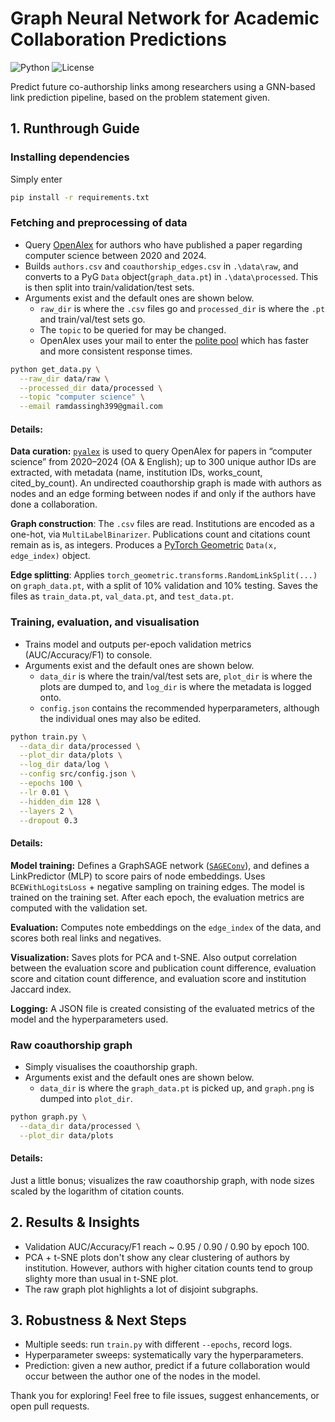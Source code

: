 # Graph Neural Network for Academic Collaboration Predictions

![Python](https://img.shields.io/badge/Python-3.10-blue)
![License](https://img.shields.io/badge/license-MIT-green)

Predict future co-authorship links among researchers using a GNN-based link prediction pipeline, based on the problem statement given.

## 1. Runthrough Guide
### **Installing dependencies**
Simply enter
```sh
pip install -r requirements.txt
```

### **Fetching and preprocessing of data**
- Query [OpenAlex](https://docs.openalex.org/) for authors who have published a paper regarding computer science between 2020 and 2024.
- Builds `authors.csv` and `coauthorship_edges.csv` in `.\data\raw`, and converts to a PyG `Data` object(`graph_data.pt`) in `.\data\processed`. This is then split into train/validation/test sets.
- Arguments exist and the default ones are shown below.
    - `raw_dir` is where the `.csv` files go and `processed_dir` is where the `.pt` and train/val/test sets go.
    - The `topic` to be queried for may be changed.
    - OpenAlex uses your mail to enter the [polite pool](https://docs.openalex.org/how-to-use-the-api/rate-limits-and-authentication#the-polite-pool) which has faster and more consistent response times.
```sh
python get_data.py \
  --raw_dir data/raw \
  --processed_dir data/processed \
  --topic "computer science" \
  --email ramdassingh399@gmail.com
```
#### Details:
**Data curation:** [`pyalex`](https://github.com/J535D165/pyalex) is used to query OpenAlex for papers in “computer science” from 2020–2024 (OA & English); up to 300 unique author IDs are extracted, with metadata (name, institution IDs, works_count, cited_by_count). An undirected coauthorship graph is made with authors as nodes and an edge forming between nodes if and only if the authors have done a collaboration.

**Graph construction**: The `.csv` files are read. Institutions are encoded as a one-hot, via `MultiLabelBinarizer`. Publications count and citations count remain as is, as integers. Produces a [PyTorch Geometric](https://pytorch-geometric.readthedocs.io/en/latest/) `Data(x, edge_index)` object.

**Edge splitting**: Applies `torch_geometric.transforms.RandomLinkSplit(...)` on `graph_data.pt`, with a split of 10% validation and 10% testing. Saves the files as `train_data.pt`, `val_data.pt`, and `test_data.pt`.


### Training, evaluation, and visualisation
- Trains model and outputs per-epoch validation metrics (AUC/Accuracy/F1) to console.
- Arguments exist and the default ones are shown below.
    - `data_dir` is where the train/val/test sets are, `plot_dir` is where the plots are dumped to, and `log_dir` is where the metadata is logged onto.
    - `config.json` contains the recommended hyperparameters, although the individual ones may also be edited.

```sh
python train.py \
  --data_dir data/processed \
  --plot_dir data/plots \
  --log_dir data/log \
  --config src/config.json \
  --epochs 100 \
  --lr 0.01 \
  --hidden_dim 128 \
  --layers 2 \
  --dropout 0.3
```

#### Details:

**Model training:** Defines a GraphSAGE network ([`SAGEConv`](https://pytorch-geometric.readthedocs.io/en/2.6.0/generated/torch_geometric.nn.conv.SAGEConv.html)), and defines a LinkPredictor (MLP) to score pairs of node embeddings. Uses `BCEWithLogitsLoss` + negative sampling on training edges. The model is trained on the training set. After each epoch, the evaluation metrics are computed with the validation set.

**Evaluation:** Computes note embeddings on the `edge_index` of the data, and scores both real links and negatives.

**Visualization:** Saves plots for PCA and t-SNE. Also output correlation between the evaluation score and publication count difference, evaluation score and citation count difference, and evaluation score and institution Jaccard index.

**Logging:** A JSON file is created consisting of the evaluated metrics of the model and the hyperparameters used.

### Raw coauthorship graph
- Simply visualises the coauthorship graph.
- Arguments exist and the default ones are shown below.
    - `data_dir` is where the `graph_data.pt` is picked up, and `graph.png` is dumped into `plot_dir`.
```sh
python graph.py \
  --data_dir data/processed \
  --plot_dir data/plots
```

#### Details:

Just a little bonus; visualizes the raw coauthorship graph, with node sizes scaled by the logarithm of citation counts.

## 2. Results & Insights

- Validation AUC/Accuracy/F1 reach ~ 0.95 / 0.90 / 0.90 by epoch 100.
- PCA + t-SNE plots don't show any clear clustering of authors by institution. However, authors with higher citation counts tend to group slighty more than usual in t-SNE plot.
- The raw graph plot highlights a lot of disjoint subgraphs.


## 3. Robustness & Next Steps
- Multiple seeds: run `train.py` with different `--epochs`, record logs.
- Hyperparameter sweeps: systematically vary the hyperparameters.
- Prediction: given a new author, predict if a future collaboration would occur between the author one of the nodes in the model.



Thank you for exploring! Feel free to file issues, suggest enhancements, or open pull requests.